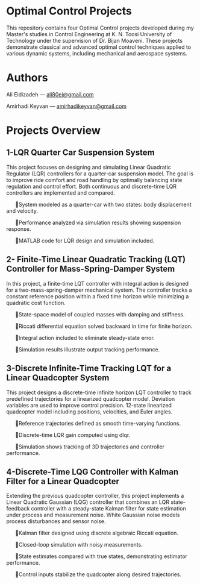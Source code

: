 # Optimal Control Projects
This repository contains four Optimal Control projects developed during my Master's studies in Control Engineering at K. N. Toosi University of Technology under the supervision of Dr. Bijan Moaveni. These projects demonstrate classical and advanced optimal control techniques applied to various dynamic systems, including mechanical and aerospace systems.

# Authors
Ali Eidizadeh — ali80ei@gmail.com

Amirhadi Keyvan — amirhadikeyvan@gmail.com

# Projects Overview

## 1-LQR Quarter Car Suspension System
This project focuses on designing and simulating Linear Quadratic Regulator (LQR) controllers for a quarter-car suspension model. The goal is to improve ride comfort and road handling by optimally balancing state regulation and control effort. Both continuous and discrete-time LQR controllers are implemented and compared.

&nbsp;&nbsp;&nbsp;&nbsp;&nbsp;&nbsp;🔸System modeled as a quarter-car with two states: body displacement and velocity.

&nbsp;&nbsp;&nbsp;&nbsp;&nbsp;&nbsp;🔸Performance analyzed via simulation results showing suspension response.

&nbsp;&nbsp;&nbsp;&nbsp;&nbsp;&nbsp;🔸MATLAB code for LQR design and simulation included.

## 2- Finite-Time Linear Quadratic Tracking (LQT) Controller for Mass-Spring-Damper System
In this project, a finite-time LQT controller with integral action is designed for a two-mass-spring-damper mechanical system. The controller tracks a constant reference position within a fixed time horizon while minimizing a quadratic cost function.

&nbsp;&nbsp;&nbsp;&nbsp;&nbsp;&nbsp;🔸State-space model of coupled masses with damping and stiffness.

&nbsp;&nbsp;&nbsp;&nbsp;&nbsp;&nbsp;🔸Riccati differential equation solved backward in time for finite horizon.

&nbsp;&nbsp;&nbsp;&nbsp;&nbsp;&nbsp;🔸Integral action included to eliminate steady-state error.

&nbsp;&nbsp;&nbsp;&nbsp;&nbsp;&nbsp;🔸Simulation results illustrate output tracking performance.

## 3-Discrete Infinite-Time Tracking LQT for a Linear Quadcopter System
This project designs a discrete-time infinite horizon LQT controller to track predefined trajectories for a linearized quadcopter model. Deviation variables are used to improve control precision.
12-state linearized quadcopter model including positions, velocities, and Euler angles.

&nbsp;&nbsp;&nbsp;&nbsp;&nbsp;&nbsp;🔸Reference trajectories defined as smooth time-varying functions.

&nbsp;&nbsp;&nbsp;&nbsp;&nbsp;&nbsp;🔸Discrete-time LQR gain computed using dlqr.

&nbsp;&nbsp;&nbsp;&nbsp;&nbsp;&nbsp;🔸Simulation shows tracking of 3D trajectories and controller performance.

## 4-Discrete-Time LQG Controller with Kalman Filter for a Linear Quadcopter
Extending the previous quadcopter controller, this project implements a Linear Quadratic Gaussian (LQG) controller that combines an LQR state-feedback controller with a steady-state Kalman filter for state estimation under process and measurement noise.
White Gaussian noise models process disturbances and sensor noise.

&nbsp;&nbsp;&nbsp;&nbsp;&nbsp;&nbsp;🔸Kalman filter designed using discrete algebraic Riccati equation.

&nbsp;&nbsp;&nbsp;&nbsp;&nbsp;&nbsp;🔸Closed-loop simulation with noisy measurements.

&nbsp;&nbsp;&nbsp;&nbsp;&nbsp;&nbsp;🔸State estimates compared with true states, demonstrating estimator performance.

&nbsp;&nbsp;&nbsp;&nbsp;&nbsp;&nbsp;🔸Control inputs stabilize the quadcopter along desired trajectories.
